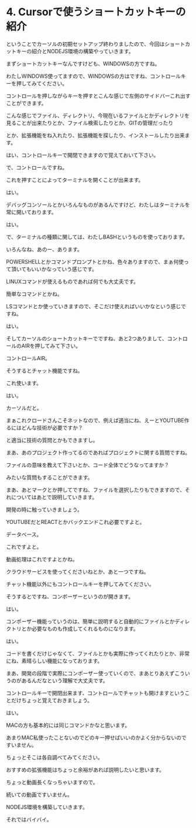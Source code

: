 # 4. Cursorで使うショートカットキーの紹介

<!-- ↓ここにトランスクリプション貼り付け -->
ということでカーソルの初期セットアップ終わりましたので、今回はショートカットキーの紹介とNODEJS環境の構築やっていきます。

まずショートカットキーなんですけども、WINDOWSの方ですね。

わたしWINDOWS使ってますので、WINDOWSの方はですね、コントロールキーを押してみてください。

コントロールを押しながらキーを押すとこんな感じで左側のサイドバーこれ出すことができます。

こんな感じでファイル、ディレクトリ、今現在いるファイルとかディレクトリを見ることが出来たりとか、ファイル検索したりとか、GITの管理だったり

とか、拡張機能をね入れたり、拡張機能を探したり、インストールしたり出来ます。

はい、コントロールキーで開閉できますので覚えておいて下さい。

で、コントロールですね。

これを押すことによってターミナルを開くことが出来ます。

はい。

デバッグコンソールとかいろんなものがあるんですけど、わたしはターミナルを常に開いております。

はい。

で、ターミナルの種類に関しては、わたしBASHというものを使っております。

いろんなね、あのー、あります。

POWERSHELLとかコマンドプロンプトとかね、色々ありますので、まぁ何使って頂いてもいいかなっていう感じです。

LINUXコマンドが使えるものであれば何でも大丈夫です。

簡単なコマンドとかね。

LSコマンドとか使っていきますので、そこだけ使えればいいかなという感じですね。

はい。

そしてカーソルのショートカットキーでですね、あと2つありまして、コントロールのAIRを押してみて下さい。

コントロールAIR。

そうするとチャット機能ですね。

これ使います。

はい。

カーソルだと。

まぁこれクロードさんこそネットなので、例えば適当にね、えーとYOUTUBE作るにはどんな技術が必要ですか？

と適当に技術の質問とかもできますし。

まあ、あのプロジェクト作ってるのであればプロジェクトに関する質問ですね。

ファイルの意味を教えて下さいとか、コード全体でどうなってますか？

みたいな質問もすることができます。

まあ、あとマークとか押してですね、ファイルを選択したりもできますので、それについてはあとで説明していきます。

開発の時に触っていきましょう。

YOUTUBEだとREACTとかバックエンドこれ必要ですよと。

データベース。

これですよと。

動画処理はこれですよとかね。

クラウドサービスを使ってくださいねとか、あと一つですね。

チャット機能以外にもコントロールキーを押してみてください。

そうするとですね、コンポーザーというのが開きます。

はい。

コンポーザー機能っていうのは、簡単に説明すると自動的にファイルとかディレクトリとか必要なものも作成してくれるものになります。

はい。

コードを書くだけじゃなくて、ファイルとかも実際に作ってくれたりとか、非常にね、素晴らしい機能になっております。

まあ、開発の段階で実際にコンポーザー使っていくので、まあとりあえずこういうのがあるんだなという理解で大丈夫です。

コントロールキーで開閉出来ます、コントロールでチャットも開けますということだけちょっと覚えておきましょう。

はい。

MACの方も基本的には同じコマンドかなと思います。

あまりMAC私使ったことないのでどのキー押せばいいのかよく分からないのですいません。

ちょっとそこは各自調べてみてください。

おすすめの拡張機能はちょっと余裕があれば説明したいと思います。

ちょっと動画長くなっちゃいますので。

続いての動画ですいません。

NODEJS環境を構築していきます。

それではバイバイ。